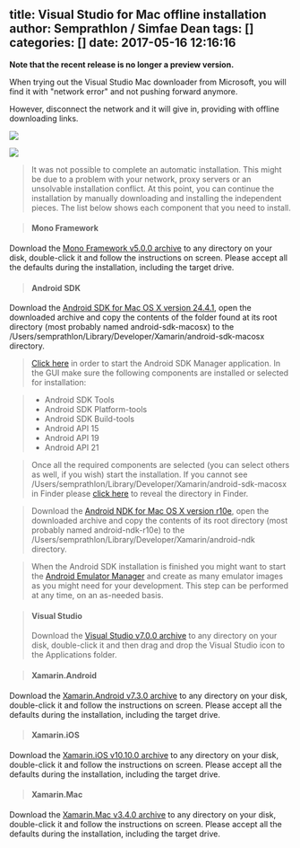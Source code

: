 title: Visual Studio for Mac offline installation
author: Semprathlon / Simfae Dean
tags: []
categories: []
date: 2017-05-16 12:16:16
---
**Note that the recent release is no longer a preview version.**

When trying out the Visual Studio Mac downloader from Microsoft, you will find it with "network error" and not pushing forward anymore.

However, disconnect the network and it will give in, providing with offline downloading links.

![](/blog/uploads/2017/05/QQ20170516-122604.png)

![](/blog/uploads/2017/05/QQ20170516-122159.png)

> It was not possible to complete an automatic installation. This might be due to a problem with your network, proxy servers or an unsolvable installation conflict. At this point, you can continue the installation by manually downloading and installing the independent pieces. The list below shows each component that you need to install.

> #### Mono Framework  
Download the [Mono Framework v5.0.0 archive](https://dl.xamarin.com/MonoFrameworkMDK/Macx86/MonoFramework-MDK-5.0.0.100.macos10.xamarin.universal.pkg) to any directory on your disk, double-click it and follow the instructions on screen. Please accept all the defaults during the installation, including the target drive.

> #### Android SDK
Download the [Android SDK for Mac OS X version 24.4.1](http://dl.google.com/android/android-sdk_r24.4.1-macosx.zip), open the downloaded archive and copy the contents of the folder found at its root directory (most probably named android-sdk-macosx) to the /Users/semprathlon/Library/Developer/Xamarin/android-sdk-macosx directory.

> [Click here](run://localhost/Users/semprathlon/Library/Developer/Xamarin/android-sdk-macosx/tools/android?sdk) in order to start the Android SDK Manager application. In the GUI make sure the following components are installed or selected for installation:

> - Android SDK Tools
> - Android SDK Platform-tools
> - Android SDK Build-tools
> - Android API 15
> - Android API 19
> - Android API 21

> Once all the required components are selected (you can select others as well, if you wish) start the installation.
If you cannot see /Users/semprathlon/Library/Developer/Xamarin/android-sdk-macosx in Finder please [click here](fileopen:/Users/semprathlon/Library/Developer/Xamarin/android-sdk-macosx?dir=1) to reveal the directory in Finder.

> Download the [Android NDK for Mac OS X version r10e](http://dl.google.com/android/ndk/android-ndk-r10e-darwin-x86_64.bin), open the downloaded archive and copy the contents of its root directory (most probably named android-ndk-r10e) to the /Users/semprathlon/Library/Developer/Xamarin/android-ndk directory.

> When the Android SDK installation is finished you might want to start the [Android Emulator Manager](run://localhost/Users/semprathlon/Library/Developer/Xamarin/android-sdk-macosx/tools/android?avd) and create as many emulator images as you might need for your development. This step can be performed at any time, on an as-needed basis.

> #### Visual Studio
> Download the [Visual Studio v7.0.0 archive](https://dl.xamarin.com/VsMac/VisualStudioForMac-7.0.0.3146.dmg) to any directory on your disk, double-click it and then drag and drop the Visual Studio icon to the Applications folder.

> #### Xamarin.Android
Download the [Xamarin.Android v7.3.0 archive](https://dl.xamarin.com/MonoforAndroid/Mac/xamarin.android-7.3.0-13.pkg) to any directory on your disk, double-click it and follow the instructions on screen. Please accept all the defaults during the installation, including the target drive.

> #### Xamarin.iOS
Download the [Xamarin.iOS v10.10.0 archive](https://dl.xamarin.com/MonoTouch/Mac/xamarin.ios-10.10.0.33.pkg) to any directory on your disk, double-click it and follow the instructions on screen. Please accept all the defaults during the installation, including the target drive.

> #### Xamarin.Mac
Download the [Xamarin.Mac v3.4.0 archive](https://dl.xamarin.com/XamarinforMac/Mac/xamarin.mac-3.4.0.33.pkg) to any directory on your disk, double-click it and follow the instructions on screen. Please accept all the defaults during the installation, including the target drive. 